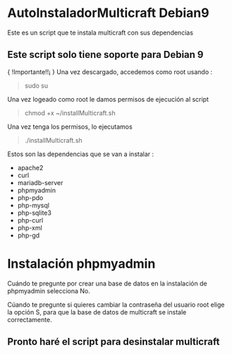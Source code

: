 # AutoInstaladorMulticraft Debian9
Este es un script que te instala multicraft con sus dependencias

## Este script solo tiene soporte para Debian 9

{ !Importante!!¡ } Una vez descargado, accedemos como root usando : 

> sudo su

Una vez logeado como root le damos permisos de ejecución al script

> chmod +x ~/installMulticraft.sh

Una vez tenga los permisos, lo ejecutamos

> ./installMulticraft.sh

Estos son las dependencias que se van a instalar :

* apache2
* curl
* mariadb-server
* phpmyadmin
* php-pdo
* php-mysql
* php-sqlite3
* php-curl
* php-xml
* php-gd

# Instalación phpmyadmin
Cuándo te pregunte por crear una base de datos en la instalación de phpmyadmin selecciona No.

Cúando te pregunte si quieres cambiar la contraseña del usuario root elige la opción S, para que la base de datos de multicraft se instale correctamente.

## Pronto haré el script para desinstalar multicraft
